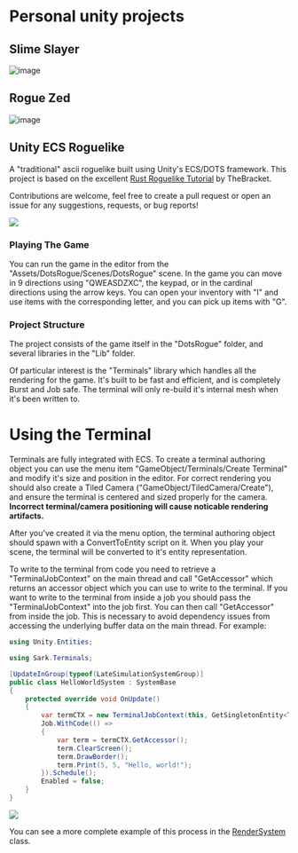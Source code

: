 # Personal unity projects

## Slime Slayer

![image](https://user-images.githubusercontent.com/1570026/126908357-919611a6-fb5c-4a9d-af22-5f21c1023159.png)

## Rogue Zed

![image](https://user-images.githubusercontent.com/1570026/126908366-a6ef58cb-8c1b-47be-98c0-539847631c4e.png)

## Unity ECS Roguelike
A "traditional" ascii roguelike built using Unity's ECS/DOTS framework. This project is based on the excellent [Rust Roguelike Tutorial](https://bfnightly.bracketproductions.com/rustbook/) by TheBracket. 

Contributions are welcome, feel free to create a pull request or open an issue for any suggestions, requests, or bug reports!

![](Images/game.gif)

### Playing The Game
You can run the game in the editor from the "Assets/DotsRogue/Scenes/DotsRogue" scene. In the game you can move in 9 directions using "QWEASDZXC", the keypad, or in the cardinal directions using the arrow keys. You can open your inventory with "I" and use items with the corresponding letter, and you can pick up items with "G".

### Project Structure
The project consists of the game itself in the "DotsRogue" folder, and several libraries in the "Lib" folder.

Of particular interest is the "Terminals" library which handles all the rendering for the game. It's built to be fast and efficient, and is completely Burst and Job safe. The terminal will only re-build it's internal mesh when it's been written to.

# Using the Terminal
Terminals are fully integrated with ECS. To create a terminal authoring object you can use the menu item "GameObject/Terminals/Create Terminal" and modify it's size and position in the editor. For correct rendering you should also create a Tiled Camera ("GameObject/TiledCamera/Create"), and ensure the terminal is centered and sized properly for the camera. **Incorrect terminal/camera positioning will cause noticable rendering artifacts.** 

After you've created it via the menu option, the terminal authoring object should spawn with a ConvertToEntity script on it. When you play your scene, the terminal will be converted to it's entity representation.

To write to the terminal from code you need to retrieve a "TerminalJobContext" on the main thread and call "GetAccessor" which returns an accessor object which you can use to write to the terminal. If you want to write to the terminal from inside a job you should pass the "TerminalJobContext" into the job first. You can then call "GetAccessor" from inside the job. This is necessary to avoid dependency issues from accessing the underlying buffer data on the main thread. For example:

``` csharp
using Unity.Entities;

using Sark.Terminals;

[UpdateInGroup(typeof(LateSimulationSystemGroup)]
public class HelloWorldSystem : SystemBase
{
    protected override void OnUpdate()
    {
        var termCTX = new TerminalJobContext(this, GetSingletonEntity<Terminal>());
        Job.WithCode(() =>
        {
            var term = termCTX.GetAccessor();
            term.ClearScreen();
            term.DrawBorder();
            term.Print(5, 5, "Hello, world!");
        }).Schedule();
        Enabled = false;
    }
}
```

![](Images/helloworld.png)

You can see a more complete example of this process in the [RenderSystem](Assets/DotsRogue/Rendering/Rendering.cs) class.